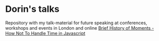 # Dorin's talks
Repository with my talk-material for future speaking at conferences, workshops and events in London and online
[Brief History of Moments - How Not To Handle Time in Javascript](https://github.com/JestVA/talks/blob/main/Brief%20History%20of%20Moments%20-%20How%20Not%20to%20Handle%20Time%20in%20Javascript/howNotToHandleTimeInJavascript.pdf)
